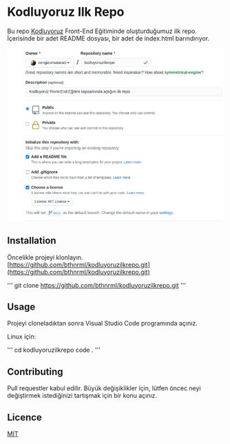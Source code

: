 # Kodluyoruz Ilk Repo
Bu repo [Kodluyoruz](https://kodluyoruz.org/tr/kodluyoruz/) Front-End Eğitiminde oluşturduğumuz ilk repo. İçerisinde bir adet README dosyası, bir adet de index.html barındırıyor.

![Resim](https://raw.githubusercontent.com/Kodluyoruz/taskforce/main/git/odev1/figures/github.png)

## Installation
Öncelikle projeyi klonlayın. [https://github.com/bthnrml/kodluyoruzilkrepo.git](https://github.com/bthnrml/kodluyoruzilkrepo.git)

'''
git clone https://github.com/bthnrml/kodluyoruzilkrepo.git
'''

## Usage

Projeyi cloneladıktan sonra Visual Studio Code programında açınız.

Linux için:

'''
cd kodluyoruzilkrepo
code .
'''

## Contributing

Pull requestler kabul edilir. Büyük değişiklikler için, lütfen öncec neyi değiştirmek istediğinizi tartışmak için bir konu açınız.

## Licence

[MIT](https://choosealicense.com/licenses/mit/)